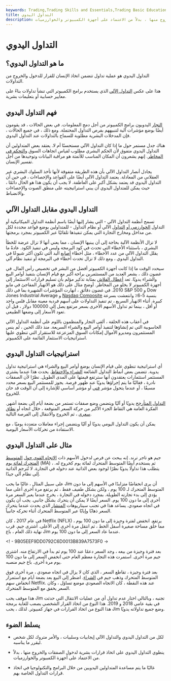 ```yaml
---
keywords: Trading,Trading Skills and Essentials,Trading Basic Education,Trading Skills
title: التداول اليدوي
description: ينطوي التداول اليدوي على اتخاذ القرارات البشرية لدخول الصفقات والخروج منها ، بدلاً من الاعتماد على أجهزة الكمبيوتر والخوارزميات.
---
```


# التداول اليدوي
## ما هو التداول اليدوي؟

التداول اليدوي هو عملية تداول تتضمن اتخاذ الإنسان للقرار للدخول والخروج من التداولات.

هذا على عكس [التداول الآلي](/autotrading) الذي يستخدم برامج الكمبيوتر التي تنشأ تداولات بناءً على معايير حسابية أو بتعليمات بشرية.

## فهم التداول اليدوي

[التجار](/manual-trader) اليدويون برامج الكمبيوتر من أجل دمج المعلومات. في بعض الحالات ، قد يقومون أيضًا بوضع مؤشرات آلية لتنبيههم بفرص التداول المحتملة. ومع ذلك ، في جميع الحالات ، فإن المدخلات البشرية مطلوبة للسماح بالتداولات عند التداول اليدوي.

هناك جدل مستمر حول ما إذا كان التداول الآلي مستحسنًا أم لا. يعتقد بعض المتداولين أن التداول اليدوي متفوق لأن الحكم البشري مطلوب لقياس اتجاهات السوق [والتحكم في المخاطر](/riskmanagement). إنهم يشعرون أن المكان المناسب للأتمتة هو مراقبة البيانات وتوحيدها من أجل تفسير الإنسان.

يجادل أنصار التداول الآلي بأن هذه الطريقة متفوقة لأنها تأخذ السلوك البشري غير العقلاني من المعادلة. يعتمد التداول الآلي أيضًا على القواعد والإحصاءات ، في حين أن التداول اليدوي قد يعتمد بشكل أكبر على العاطفة. لا يجب أن يكون هذا هو الحال دائمًا ، حيث يمكن للمتداول اليدوي أن يبني استراتيجيته على منطق الصوت والإحصاءات والانضباط.

## التداول اليدوي مقابل التداول الآلي

تسمح أنظمة التداول الآلي - التي يشار إليها أيضًا باسم أنظمة التداول الميكانيكية أو التداول [الخوارزمي أو](/algorithmictrading) [التداول](/algorithmictrading) الآلي أو نظام التداول - للمتداولين بوضع قواعد محددة لكل من مداخل ومخارج التجارة التي يمكن تنفيذها تلقائيًا عبر الكمبيوتر بمجرد برمجتها.

لا تزال الأنظمة الآلية بحاجة إلى أن يبنيها الإنسان ، مما يعني أنها لا تزال عرضة للخطأ البشري ، باستثناء الأخطاء التي تحدث في كود البرمجة وليس في تنفيذ الكود. عادةً ما يقلل التداول الآلي من عدد الأخطاء ، مثل أخطاء [أصابع](/fat-finger-error) اليد التي تكون أكثر شيوعًا في التداول اليدوي ، ومع ذلك لا تزال تحدث أخطاء في البرمجة أو تنفيذ نظام آلي.

سيحدد الوقت ما إذا كانت أجهزة الكمبيوتر أفضل من البشر في تخصيص رأس المال. في غضون ذلك ، يشعر العديد من المستثمرين براحة أكبر مع قيام الإنسان بتنفيذ أوامر البيع والشراء يدويًا. تعد [أعطال الفلاش](/flash-crash) بمثابة تذكير مؤلم بأن تسليم قرارات الاستثمار إلى أجهزة الكمبيوتر لا يخلو من المخاطر. أوضح مثال على ذلك هو الانهيار المفاجئ في مايو 2010. في غضون دقائق ، انهارت المؤشرات الشهيرة بما في ذلك S&P 500 و Dow Jones Industrial Average و [Nasdaq Composite](/nasdaqcompositeindex) بنسبة 5-6٪ وانتعشت بسرعة كبيرة. أثناء الانهيار السريع ، تم تنفيذ التداولات على أسهم فردية معينة مقابل فلس واحد أو أقل ، بينما تم تداول الأسهم الأخرى بسعر مرتفع يصل إلى 100000 دولار ، قبل أن تعود الأسعار إلى وضعها الطبيعي.

في أعقاب هذه الحلقة ، ألقى التجار والمنظمون باللوم على أنظمة التداول الآلي الحاسوبية التي تم إنشاؤها لتنفيذ أوامر البيع والشراء السريعة. منذ ذلك الحين ، لم ينس المستثمرون ومديرو الأموال إمكانات السوق المزعزعة للاستقرار التي تنطوي عليها استراتيجيات الاستثمار القائمة على الكمبيوتر.

## استراتيجيات التداول اليدوي

أي استراتيجية تنطوي على قيام الإنسان بوضع أوامر البيع والشراء هي استراتيجية تداول يدوية. تتضمن بعض أنماط التداول الشائعة [الشراء والاحتفاظ](/buyandhold). يحدث هذا عندما يشتري المستثمر استثمارات يعتقدون أنها سترتفع قيمتها على المدى الطويل. نظرًا لأن الصفقات نادرة ، فغالبًا ما يتم إجراؤها يدويًا عند ظهور فرصة. يجوز للمستثمر البيع بسعر محدد مسبقًا ، أو عندما يتحول مؤشر [فني](/technicalindicator) أو مؤشر أساسي للإشارة إلى أن الوقت قد حان للخروج.

[التداول المتأرجح](/swingtrading) يدويًا أو آليًا ويتضمن وضع صفقات تستمر من بضعة أيام إلى بضعة أشهر. الفكرة العامة هي التقاط الجزء الأكبر من حركة السعر المتوقعة ، خلال اتجاه أو [نطاق سعري](/rangeboundtrading) ، ثم الخروج والانتقال إلى الفرصة التالية.

يمكن أن يكون التداول اليومي يدويًا أو آليًا ويتضمن إجراء معاملات متعددة يوميًا ، مع الاستفادة من تحركات الأسعار اليومية.

## مثال على التداول اليدوي

جيم هو تاجر ترند. إنه يبحث عن فرص لدخول الأسهم ذات [الاتجاه القوي حول](/trendanalysis) [المتوسط المتحرك لمائة يوم](/movingaverage) (MA) ، ثم يستخدم أيضًا المتوسط المتحرك لمائة يوم كخروج له. يتطلب هذا تداولًا يدويًا نظرًا لوجود بعض الذاتية عند دخوله في التجارة. لا تُترجم الذاتية إلى نظام آلي جيدًا.

على سبيل المثال ، غالبًا ما يحب Jim أن يرى انخفاضًا متزايدًا في الأسهم إلى ما دون المتوسط المتحرك لـ 100 يوم ، ولكن بشكل طفيف فقط ، ثم يرتفع مرة أخرى أعلى مما يؤدي إلى بدء تجارته الطويلة. بمجرد دخوله في التجارة ، يخرج عندما يعبر السعر مرة أخرى إلى ما دون 100 يوم. السعر أيضًا لا يمكن أن يتحرك بشكل جانبي. يجب أن يكون في اتجاه صعودي. يساعد هذا في تجنب سيناريوهات [المنشار](/whipsaw) الذي يحدث عندما يتحرك السعر ذهابًا وإيابًا عبر المتوسط المتحرك أثناء تحركه جانبياً.

في عام 2017 ، كان Netflix (NFLX) يرتفع. انخفض لفترة وجيزة إلى ما دون 100 يوم ، مما خلق مساحة صغيرة أسفل الخط ، ثم انتقل مرة أخرى إلى الأعلى. اشترى جيم. قرب نهاية ذلك العام ، باع Jim عندما عاد السعر إلى ما دون 100 يوم.

<! - 9B05EEF9DD0792C6D0013B839A7573F0 ->

بعد فترة وجيزة من بيعه ، وجد السعر دعمًا عند 100 يوم ثم بدأ في الارتفاع منه. اشترى جيم مرة أخرى. استمرت هذه التجارة معظم العام حتى انخفض السعر إلى ما دون 100 يوم مرة أخرى. باع جيم منصبه.

بعد فترة وجيزة ، تقاطع السعر ، الذي كان لا يزال في اتجاه صعودي ، مرة أخرى فوق المتوسط المتحرك وذهب جيم في [الشراء](/long). اضطر إلى البيع بعد بضعة أيام مع استمرار انخفاض سهم Netflix. عند هذه النقطة ، كان الاتجاه الصعودي موضع تساؤل ، وكان السعر يخفق مع المتوسط المتحرك.

هذا موقف يحب Jim تجنبه ، وبالتالي اختار عدم تداول أي من عمليات الانتقال التي حدثت في بقية عامي 2018 و 2019. هذا النوع من اتخاذ القرار الشخصي يصعب للغاية برمجة هذا النوع من اتخاذ القرارات في جهاز كمبيوتر. لذلك ، يحب Jim وضع جميع تداولاته يدويًا.

## يسلط الضوء

- لكل من التداول اليدوي والتداول الآلي إيجابيات وسلبيات ، والأمر متروك لكل شخص ليقرر ما يناسبه.

- ينطوي التداول اليدوي على اتخاذ قرارات بشرية لدخول الصفقات والخروج منها ، بدلاً من الاعتماد على أجهزة الكمبيوتر والخوارزميات.

- غالبًا ما يتم مساعدة المتداولين اليدويين من خلال البرامج والتكنولوجيا في اتخاذ قرارات التداول الخاصة بهم.

